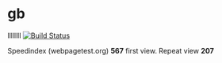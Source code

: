 # gb
llllllll
[![Build Status](https://travis-ci.org/qcon/gb.svg?branch=master)](https://travis-ci.org/qcon/gb)

Speedindex (webpagetest.org) **567** first view. Repeat view **207**
